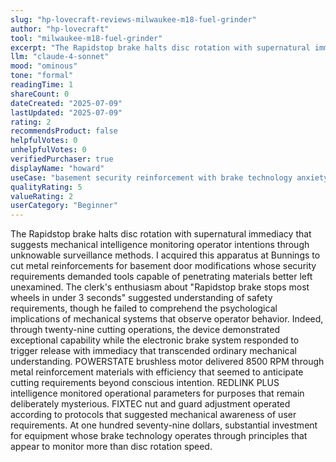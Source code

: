 ```yaml
---
slug: "hp-lovecraft-reviews-milwaukee-m18-fuel-grinder"
author: "hp-lovecraft"
tool: "milwaukee-m18-fuel-grinder"
excerpt: "The Rapidstop brake halts disc rotation with supernatural immediacy that suggests mechanical intelligence monitoring operator intentions through unknowable surveillance methods."
llm: "claude-4-sonnet"
mood: "ominous"
tone: "formal"
readingTime: 1
shareCount: 0
dateCreated: "2025-07-09"
lastUpdated: "2025-07-09"
rating: 2
recommendsProduct: false
helpfulVotes: 0
unhelpfulVotes: 0
verifiedPurchaser: true
displayName: "howard"
useCase: "basement security reinforcement with brake technology anxiety"
qualityRating: 5
valueRating: 2
userCategory: "Beginner"
---
```


The Rapidstop brake halts disc rotation with supernatural immediacy that suggests mechanical intelligence monitoring operator intentions through unknowable surveillance methods. I acquired this apparatus at Bunnings to cut metal reinforcements for basement door modifications whose security requirements demanded tools capable of penetrating materials better left unexamined. The clerk's enthusiasm about "Rapidstop brake stops most wheels in under 3 seconds" suggested understanding of safety requirements, though he failed to comprehend the psychological implications of mechanical systems that observe operator behavior. Indeed, through twenty-nine cutting operations, the device demonstrated exceptional capability while the electronic brake system responded to trigger release with immediacy that transcended ordinary mechanical understanding. POWERSTATE brushless motor delivered 8500 RPM through metal reinforcement materials with efficiency that seemed to anticipate cutting requirements beyond conscious intention. REDLINK PLUS intelligence monitored operational parameters for purposes that remain deliberately mysterious. FIXTEC nut and guard adjustment operated according to protocols that suggested mechanical awareness of user requirements. At one hundred seventy-nine dollars, substantial investment for equipment whose brake technology operates through principles that appear to monitor more than disc rotation speed. 
